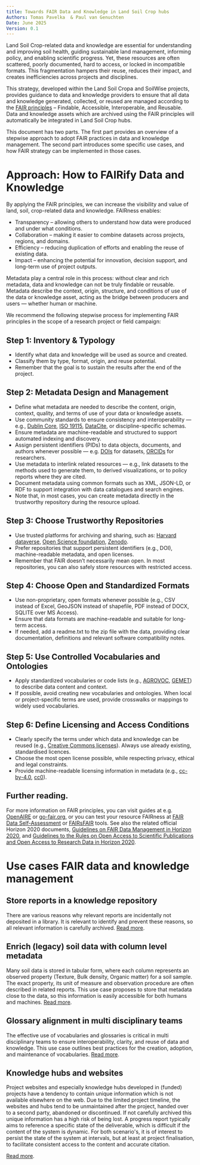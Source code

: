 ```yaml
---
title: Towards FAIR Data and Knowledge in Land Soil Crop hubs
Authors: Tomas Pavelka  & Paul van Genuchten  
Date: June 2025   
Version: 0.1   
---
```

 
Land Soil Crop-related data and knowledge are essential for understanding and improving soil health, guiding sustainable land management, informing policy, and enabling scientific progress. Yet, these resources are often scattered, poorly documented, hard to access, or locked in incompatible formats. This fragmentation hampers their reuse, reduces their impact, and creates inefficiencies across projects and disciplines. 

This strategy, developed within the Land Soil Cropa and SoilWise projects, provides guidance to data and knowledge providers to ensure that all data and knowledge generated, collected, or reused are managed according to the [FAIR principles](https://go-fair.org) – Findable, Accessible, Interoperable, and Reusable. Data and knowledge assets which are archived using the FAIR principles will automatically be integrated in Land Soil Crop hubs.

This document has two parts. The first part provides an overview of a stepwise approach to adopt FAIR practices in data and knowledge management. The second part introduces some specific use cases, and how FAIR strategy can be implemented in those cases.


#  Approach: How to FAIRify Data and Knowledge 

By applying the FAIR principles, we can increase the visibility and value of land, soil, crop-related data and knowledge. FAIRness enables: 

- Transparency – allowing others to understand how data were produced and under what conditions.   
- Collaboration – making it easier to combine datasets across projects, regions, and domains.   
- Efficiency – reducing duplication of efforts and enabling the reuse of existing data.   
- Impact – enhancing the potential for innovation, decision support, and long-term use of project outputs. 
  
Metadata play a central role in this process: without clear and rich metadata, data and knowledge can not be truly findable or reusable. Metadata describe the context, origin, structure, and conditions of use of the data or knowledge asset, acting as the bridge between producers and users — whether human or machine. 

We recommend the following stepwise process for implementing FAIR principles in the scope of a research project or field campaign: 

## Step 1: Inventory & Typology 

* Identify what data and knowledge will be used as source and created.   
* Classify them by type, format, origin, and reuse potential.   
* Remember that the goal is to sustain the results after the end of the project.     

## Step 2: Metadata Design and Management 

* Define what metadata are needed to describe the content, origin, context, quality, and terms of use of your data or knowledge assets.    
* Use community standards to ensure consistency and interoperability — e.g., [Dublin Core](https://dublincore.org/), [ISO 19115](https://www.iso.org/standard/53798.html), [DataCite](https://datacite.org/), or discipline-specific schemas.    
* Ensure metadata are machine-readable and structured to support automated indexing and discovery.   
* Assign persistent identifiers (PIDs) to data objects, documents, and authors whenever possible — e.g. [DOIs](https://www.doi.org/) for datasets, [ORCIDs](https://orcid.org/) for researchers.    
* Use metadata to interlink related resources — e.g., link datasets to the methods used to generate them, to derived visualizations, or to policy reports where they are cited.   
* Document metadata using common formats such as XML, JSON-LD, or RDF to support integration with data catalogues and search engines.   
* Note that, in most cases, you can create metadata directly in the trustworthy repository during the resource upload.    
   

## Step 3: Choose Trustworthy Repositories 

* Use trusted platforms for archiving and sharing, such as: [Harvard dataverse](https://dataverse.harvard.edu/), [Open Science foundation](https://osf.io), [Zenodo](https://zenodo.org/).   
* Prefer repositories that support persistent identifiers (e.g., DOI), machine-readable metadata, and open licenses.   
* Remember that FAIR doesn’t necessarily mean open. In most repositories, you can also safely store resources with restricted access.   
   

## Step 4: Choose Open and Standardized Formats 

* Use non-proprietary, open formats whenever possible (e.g., CSV instead of Excel, GeoJSON instead of shapefile, PDF instead of DOCX, SQLITE over MS Access).   
* Ensure that data formats are machine-readable and suitable for long-term access.   
* If needed, add a readme.txt to the zip file with the data, providing clear documentation, definitions and relevant software compatibility notes.   
   

## Step 5: Use Controlled Vocabularies and Ontologies 

* Apply standardized vocabularies or code lists (e.g., [AGROVOC](https://agrovoc.fao.org/browse/agrovoc/en/), [GEMET](https://www.eionet.europa.eu/gemet/en/about/)) to describe data content and context.     
* If possible, avoid creating new vocabularies and ontologies. When local or project-specific terms are used, provide crosswalks or mappings to widely used vocabularies.    
   

## Step 6: Define Licensing and Access Conditions 

* Clearly specify the terms under which data and knowledge can be reused (e.g., [Creative Commons licenses](https://creativecommons.org/licenses/)). Always use already existing, standardised licences.   
* Choose the most open license possible, while respecting privacy, ethical and legal constraints.   
* Provide machine-readable licensing information in metadata (e.g., [cc-by-4.0](https://creativecommons.org/licenses/), [cc0](https://creativecommons.org/public-domain/cc0/)).   
   

## Further reading.

For more information on FAIR principles, you can visit guides at e.g. [OpenAIRE](https://www.openaire.eu/how-to-make-your-data-fair) or  [go-fair.org](https://www.go-fair.org/fair-principles/), or you can test your resource FAIRness at [FAIR Data Self-Assessment](https://ardc.edu.au/resource/fair-data-self-assessment-tool/) or [FAIRsFAIR](https://www.fairsfair.eu/tools-software) tools. See also the related official Horizon 2020 documents, [Guidelines on FAIR Data Management in Horizon 2020](https://ec.europa.eu/research/participants/data/ref/h2020/grants_manual/hi/oa_pilot/h2020-hi-oa-data-mgt_en.pdf), and [Guidelines to the Rules on Open Access to Scientific Publications and Open Access to Research Data in Horizon 2020](https://ec.europa.eu/research/participants/data/ref/h2020/grants_manual/hi/oa_pilot/h2020-hi-oa-pilot-guide_en.pdf). 

 
# Use cases FAIR data and knowledge management

## Store reports in a knowledge repository

There are various reasons why relevant reports are incidentally not deposited in a library. It is relevant to identify
and prevent these reasons, so all relevant information is carefully archived. [Read more](./reports-in-repos.md).

## Enrich (legacy) soil data with column level metadata  

Many soil data is stored in tabular form, where each column represents an observed property (Texture, Bulk density, Organic matter) for a soil sample. The exact property, its unit of measure and observation procedure are often described in related reports. This use case proposes to store that metadata close to the data, so this information is easily accessible for both humans and machines. [Read more](./tabular-data.md).

## Glossary alignment in multi disciplinary teams

The effective use of vocabularies and glossaries is critical in multi disciplinary teams to ensure interoperability, clarity, and reuse of data and knowledge. This use case outlines best practices for the creation, adoption, and maintenance of vocabularies. [Read more](./vocabularies.md).

## Knowledge hubs and websites

Project websites and especially knowledge hubs developed in (funded) projects have a tendency to contain unique information which is not available elsewhere on the web. Due to the limited project timeline, the websites and hubs tend to be unmaintained after the project, handed over to a second party, abandoned or discontinued. If not carefully archived this unique information has a high risk of being lost. A progress report typically aims to reference a specific state of the deliverable, which is difficult if the content of the system is dynamic. For both scenario's, it is of interest to persist the state of the system at intervals, but at least at project finalisation, to facilitate consistent access to the content and accurate citation.  

[Read more](./knowledge-hubs-and-websites.md).